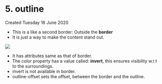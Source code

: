 # 5. outline
Created Tuesday 16 June 2020


* This is a like a second border: Outside the **border**
* It is just a way to make the content stand out.

![](5_outline-image-1.png)

* It has attributes same as that of border.
* The color property has a value called: **invert**, this ensures visibility w.r.t to the surroundings.
* invert is not available in border.
* outline-offset sets the offset, between the border and the outline.


